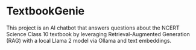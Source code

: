 # TextbookGenie
This project is an AI chatbot that answers questions about the NCERT Science Class 10 textbook by leveraging Retrieval-Augmented Generation (RAG) with a local Llama 2 model via Ollama and text embeddings.
